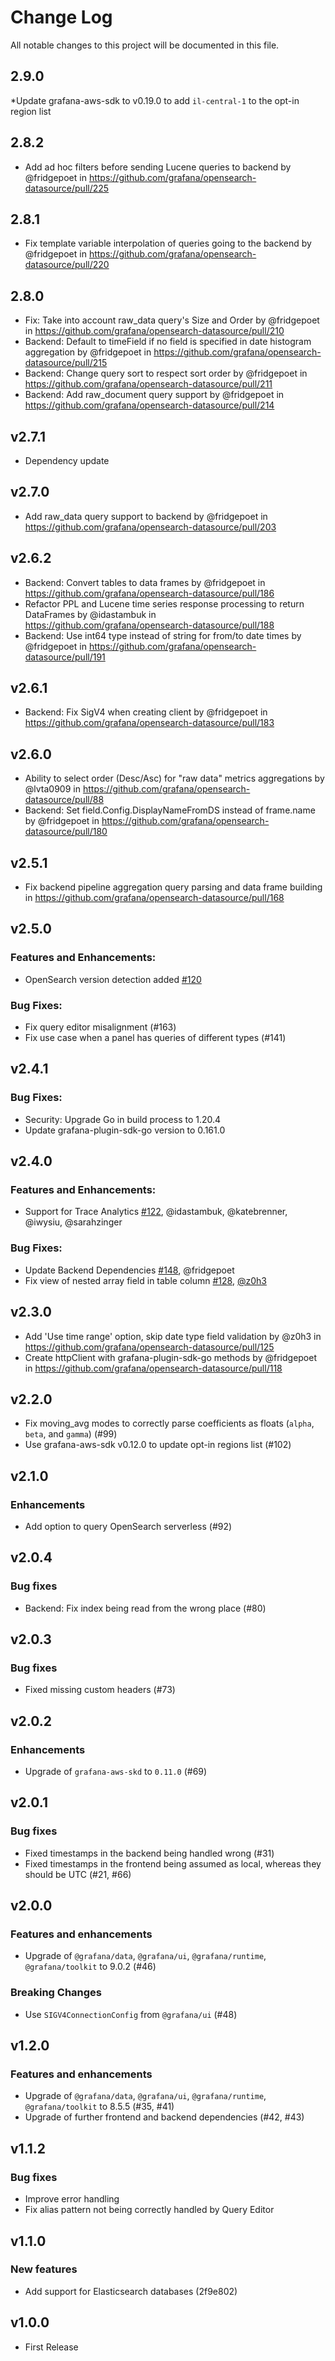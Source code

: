 # Change Log

All notable changes to this project will be documented in this file.

## 2.9.0
*Update grafana-aws-sdk to v0.19.0 to add `il-central-1` to the opt-in region list

## 2.8.2
* Add ad hoc filters before sending Lucene queries to backend by @fridgepoet in https://github.com/grafana/opensearch-datasource/pull/225

## 2.8.1
* Fix template variable interpolation of queries going to the backend by @fridgepoet in https://github.com/grafana/opensearch-datasource/pull/220

## 2.8.0
* Fix: Take into account raw_data query's Size and Order  by @fridgepoet in https://github.com/grafana/opensearch-datasource/pull/210
* Backend: Default to timeField if no field is specified in date histogram aggregation by @fridgepoet in https://github.com/grafana/opensearch-datasource/pull/215
* Backend: Change query sort to respect sort order by @fridgepoet in https://github.com/grafana/opensearch-datasource/pull/211
* Backend: Add raw_document query support by @fridgepoet in https://github.com/grafana/opensearch-datasource/pull/214

## v2.7.1

* Dependency update

## v2.7.0
* Add raw_data query support to backend by @fridgepoet in https://github.com/grafana/opensearch-datasource/pull/203

## v2.6.2

* Backend: Convert tables to data frames by @fridgepoet in https://github.com/grafana/opensearch-datasource/pull/186
* Refactor PPL and Lucene time series response processing to return DataFrames by @idastambuk in https://github.com/grafana/opensearch-datasource/pull/188
* Backend: Use int64 type instead of string for from/to date times by @fridgepoet in https://github.com/grafana/opensearch-datasource/pull/191


## v2.6.1

* Backend: Fix SigV4 when creating client by @fridgepoet in https://github.com/grafana/opensearch-datasource/pull/183

## v2.6.0

* Ability to select order (Desc/Asc) for "raw data" metrics aggregations by @lvta0909 in https://github.com/grafana/opensearch-datasource/pull/88
* Backend: Set field.Config.DisplayNameFromDS instead of frame.name by @fridgepoet in https://github.com/grafana/opensearch-datasource/pull/180

## v2.5.1

* Fix backend pipeline aggregation query parsing and data frame building in https://github.com/grafana/opensearch-datasource/pull/168

## v2.5.0

### Features and Enhancements:

- OpenSearch version detection added [#120](https://github.com/grafana/opensearch-datasource/issues/120)

### Bug Fixes:

- Fix query editor misalignment (#163)
- Fix use case when a panel has queries of different types (#141)

## v2.4.1

### Bug Fixes:

- Security: Upgrade Go in build process to 1.20.4
- Update grafana-plugin-sdk-go version to 0.161.0

## v2.4.0

### Features and Enhancements:

- Support for Trace Analytics [#122](https://github.com/grafana/opensearch-datasource/pull/122), @idastambuk, @katebrenner, @iwysiu, @sarahzinger

### Bug Fixes:

- Update Backend Dependencies [#148](https://github.com/grafana/opensearch-datasource/pull/148), @fridgepoet
- Fix view of nested array field in table column [#128](https://github.com/grafana/opensearch-datasource/pull/128), [@z0h3](https://github.com/z0h3)

## v2.3.0

- Add 'Use time range' option, skip date type field validation by @z0h3 in https://github.com/grafana/opensearch-datasource/pull/125
- Create httpClient with grafana-plugin-sdk-go methods by @fridgepoet in https://github.com/grafana/opensearch-datasource/pull/118

## v2.2.0

- Fix moving_avg modes to correctly parse coefficients as floats (`alpha`, `beta`, and `gamma`) (#99)
- Use grafana-aws-sdk v0.12.0 to update opt-in regions list (#102)

## v2.1.0

### Enhancements

- Add option to query OpenSearch serverless (#92)

## v2.0.4

### Bug fixes

- Backend: Fix index being read from the wrong place (#80)

## v2.0.3

### Bug fixes

- Fixed missing custom headers (#73)

## v2.0.2

### Enhancements

- Upgrade of `grafana-aws-skd` to `0.11.0` (#69)

## v2.0.1

### Bug fixes

- Fixed timestamps in the backend being handled wrong (#31)
- Fixed timestamps in the frontend being assumed as local, whereas they should be UTC (#21, #66)

## v2.0.0

### Features and enhancements

- Upgrade of `@grafana/data`, `@grafana/ui`, `@grafana/runtime`, `@grafana/toolkit` to 9.0.2 (#46)

### Breaking Changes

- Use `SIGV4ConnectionConfig` from `@grafana/ui` (#48)

## v1.2.0

### Features and enhancements

- Upgrade of `@grafana/data`, `@grafana/ui`, `@grafana/runtime`, `@grafana/toolkit` to 8.5.5 (#35, #41)
- Upgrade of further frontend and backend dependencies (#42, #43)

## v1.1.2

### Bug fixes

- Improve error handling
- Fix alias pattern not being correctly handled by Query Editor

## v1.1.0

### New features

- Add support for Elasticsearch databases (2f9e802)

## v1.0.0

- First Release
